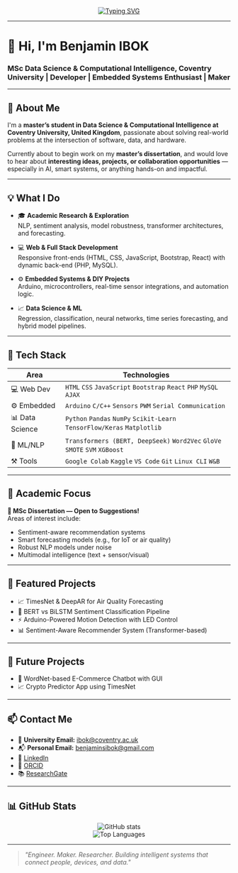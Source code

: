 <!-- GitHub Profile README -->
<!-- Image Part
<p align="center">
  <img src="https://raw.githubusercontent.com/your-username/your-username/main/assets/banner.png" alt="Banner" />
</p>
-->
<p align="center">
  <a href="https://github.com/your-username">
    <img src="https://readme-typing-svg.herokuapp.com?font=Fira+Code&pause=1000&color=36BCF7&center=true&vCenter=true&width=435&lines=MSc+Data+Science+Student;Web+%2B+Embedded+Systems+Developer;AI+%7C+NLP+%7C+Forecasting+Explorer;Open+to+Dissertation+Ideas+%26+Collabs" alt="Typing SVG" />
  </a>
</p>

---

# 👋 Hi, I'm Benjamin IBOK  
### MSc Data Science & Computational Intelligence, Coventry University | Developer | Embedded Systems Enthusiast | Maker

---

## 🚀 About Me

I'm a **master’s student in Data Science & Computational Intelligence at Coventry University, United Kingdom**, passionate about solving real-world problems at the intersection of software, data, and hardware.

Currently about to begin work on my **master’s dissertation**, and would love to hear about **interesting ideas, projects, or collaboration opportunities** — especially in AI, smart systems, or anything hands-on and impactful.

---

## 💡 What I Do

- 🎓 **Academic Research & Exploration**  
  NLP, sentiment analysis, model robustness, transformer architectures, and forecasting.

- 💻 **Web & Full Stack Development**  
  Responsive front-ends (HTML, CSS, JavaScript, Bootstrap, React) with dynamic back-end (PHP, MySQL).

- ⚙️ **Embedded Systems & DIY Projects**  
  Arduino, microcontrollers, real-time sensor integrations, and automation logic.

- 📈 **Data Science & ML**  
  Regression, classification, neural networks, time series forecasting, and hybrid model pipelines.

---

## 🧰 Tech Stack

| Area | Technologies |
|------|--------------|
| 💻 Web Dev | `HTML` `CSS` `JavaScript` `Bootstrap` `React` `PHP` `MySQL` `AJAX` |
| ⚙️ Embedded | `Arduino` `C/C++` `Sensors` `PWM` `Serial Communication` |
| 📊 Data Science | `Python` `Pandas` `NumPy` `Scikit-Learn` `TensorFlow/Keras` `Matplotlib` |
| 🧠 ML/NLP | `Transformers (BERT, DeepSeek)` `Word2Vec` `GloVe` `SMOTE` `SVM` `XGBoost` |
| ⚒️ Tools | `Google Colab` `Kaggle` `VS Code` `Git` `Linux CLI` `W&B` |

---

## 🔬 Academic Focus

**📌 MSc Dissertation — Open to Suggestions!**  
Areas of interest include:
- Sentiment-aware recommendation systems  
- Smart forecasting models (e.g., for IoT or air quality)  
- Robust NLP models under noise  
- Multimodal intelligence (text + sensor/visual)

---

## 🌟 Featured Projects

- 📈 TimesNet & DeepAR for Air Quality Forecasting
- 🧠 BERT vs BiLSTM Sentiment Classification Pipeline
- ⚡ Arduino-Powered Motion Detection with LED Control
- 📊 Sentiment-Aware Recommender System (Transformer-based)

---

## 🌟 Future Projects

- 🤖 WordNet-based E-Commerce Chatbot with GUI
- 📈 Crypto Predictor App using TimesNet

---

## 📫 Contact Me

- 📧 **University Email:** [ibok@coventry.ac.uk](mailto:ibokb@coventry.ac.uk)  
- 📬 **Personal Email:** [benjaminsibok@gmail.com](mailto:benjaminsibok@gmail.com)  
- 💼 [LinkedIn](https://www.linkedin.com/in/benjamin-ibok-34a72974/)  
- 🧠 [ORCID](https://orcid.org/0009-0007-1283-6605)  
- 📚 [ResearchGate](https://www.researchgate.net/profile/Benjamin-Ibok?ev=hdr_xprf)

---

## 📊 GitHub Stats

<p align="center">
  <img src="https://github-readme-stats.vercel.app/api?username=your-username&show_icons=true&theme=tokyonight" alt="GitHub stats" />
  <br>
  <img src="https://github-readme-stats.vercel.app/api/top-langs/?username=your-username&layout=compact&theme=tokyonight" alt="Top Languages" />
</p>

---

> *"Engineer. Maker. Researcher. Building intelligent systems that connect people, devices, and data."*
